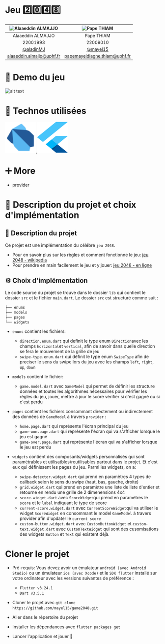 # Jeu 2️⃣0️⃣4️⃣8️⃣

| ![Alaaeddin ALMAJJO](https://avatars.githubusercontent.com/u/77294802?v=4) | ![Pape THIAM](https://avatars.githubusercontent.com/u/97792012?v=4) |
| :------------------------------------------------------------------------: | :-----------------------------------------------------------------: |
|                             Alaaeddin ALMAJJO                              |                             Pape THIAM                              |
|                                  22001993                                  |                              22009010                               |
|                  [@aladinMJ](https://github.com/aladinMJ)                  |               [@mayel15](https://github.com/mayel15)                |
|                         alaaeddin.almajjo@uphf.fr                          |                    papemayeldiagne.thiam@uphf.fr                    |

# 📱 Demo du jeu

![alt text](readme-images/game2048-demo.gif)

# 🧰 Technos utilisées

<a href="https://angular.io" target="_blank" rel="noreferrer"> <img src="./readme-images/dart.svg" alt="angular" width="100" height="100"/> </a> <a href="https://angular.io" target="_blank" rel="noreferrer"> <img src="./readme-images/flutter.svg" alt="angular" width="100" height="100"/> </a>

# ➕ More

- provider

# 🧐 Description du projet et choix d'implémentation

## 📄 Description du projet

Ce projet est une implémentation du célébre `jeu 2048`.

- Pour en savoir plus sur les règles et comment fonctionne le jeu: [jeu 2048 - wikipedia](<https://fr.wikipedia.org/wiki/2048_(jeu_vid%C3%A9o)>)
- Pour prendre en main facilement le jeu et y jouer: [jeu 2048 - en ligne](https://jeu2048.fr/)

## ⚙️ Choix d'implémentation

Le code source du projet se trouve dans le dossier `lib` qui contient le dossier `src` et le fichier `main.dart`. Le dossier `src` est structuré comme suit :

```
├── enums
├── models
├── pages
└── widgets
```

- `enums` contient les fichiers:

  - `direction.enum.dart` qui definit le type enum `Direction`avec les champs `horizontal`et `vertical`, afin de savoir dans quelle direction se fera le mouvement de la grille de jeu
  - `swipe-type.enum.dart` qui définit le type enum `SwipeType` afin de preciser le sens du swipe lors du jeu avec les champs `left`, `right`, `up`, `down`

- `models` contient le fichier:

  - `game.model.dart` avec `GameModel` qui permet de définir les structure données et toutes les algorithmes nécessaires pour vérifier les règles du jeu, jouer, mettre à jour le score vérifier si c'est gagné ou si c'est perdu

- `pages` contient les fichiers consommant directement ou indirectement des données de `GameModel` à travers `provider` :

  - `home.page.dart` qui représente l'écran principal du jeu
  - `game-won.page.dart` qui représente l'écran qui va s'afficher lorsque le jeu est gagné
  - `game-over.page.dart` qui représente l'écran qui va s'afficher lorsque le jeu est perdu

- `widgets` contient des composants/widgets personnalisés qui sont paramétrables et utilisatbles/reutilisables partout dans le projet. Et c'est eux qui définissent les pages du jeu. Parmi les widgets, on a:
  - `swipe-detector.widget.dart` qui prend en paramètres 4 types de callback selon le sens du swipe (haut, bas, gauche, droite)
  - `grid.widget.dart` qui prend en paramètre une liste de liste d'entier et retourne en rendu une grille de 2 dimenensions 4x4
  - `score.widget.dart` avec `ScoreWidget`qui prend en paramètres le `score` et le `label` indiquant le type de score
  - `current-score.widget.dart` avec `CurrentScoreWidget`qui va utiliser le widget `ScoreWidget` en consommant le model `GameModel` à travers provider afin d'updater le `current score`
  - `custom-button.widget.dart` avec `CustomButtonWidget` et `custom-text.widget.dart` avec `CustomTextWidget` qui sont des cusomisations des widgets `Button` et `Text` qui existent déjà.

# Cloner le projet

- Pré-requis: Vous devez avoir un émulateur `android (avec Android Studio)` ou un émulateur `ios (avec Xcode)` et le `SDK flutter` installé sur votre ordinateur avec les versions suivantes de préférence :

  - `Flutter v3.24.1`
  - `Dart v3.5.1`

- Cloner le projet avec `git clone https://github.com/mayel15/game2048.git`

- Aller dans le répertoire du projet

- Installer les dépendances avec `flutter packages get`

- Lancer l'application et jouer 🥳
